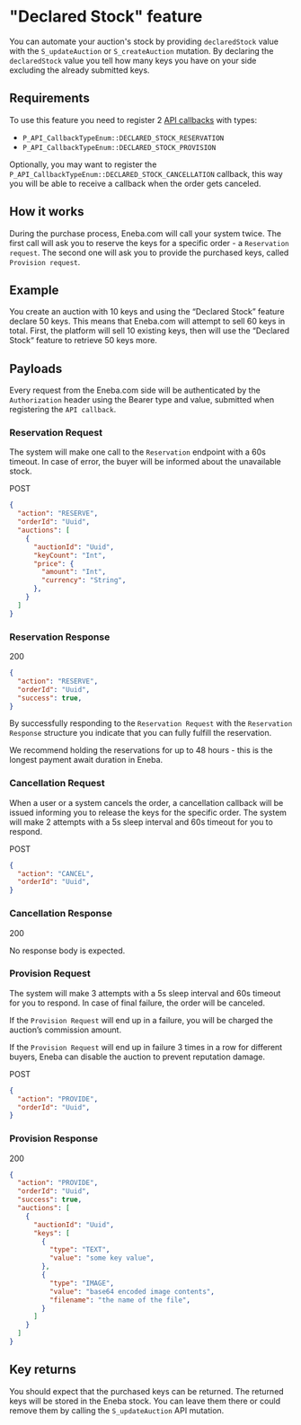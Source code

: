 # "Declared Stock" feature

You can automate your auction's stock by providing `declaredStock` value with the `S_updateAuction` or `S_createAuction` mutation.
By declaring the `declaredStock` value you tell how many keys you have on your side excluding the already submitted keys. 

## Requirements

To use this feature you need to register 2 [API callbacks](api-callback.md) with types:
* `P_API_CallbackTypeEnum::DECLARED_STOCK_RESERVATION`
* `P_API_CallbackTypeEnum::DECLARED_STOCK_PROVISION`

Optionally, you may want to register the `P_API_CallbackTypeEnum::DECLARED_STOCK_CANCELLATION` callback, this way you will be able to receive a callback when the order gets canceled.

## How it works

During the purchase process, Eneba.com will call your system twice.
The first call will ask you to reserve the keys for a specific order - a `Reservation request`.
The second one will ask you to provide the purchased keys, called `Provision request`.

## Example

You create an auction with 10 keys and using the “Declared Stock” feature declare 50 keys.
This means that Eneba.com will attempt to sell 60 keys in total.
First, the platform will sell 10 existing keys, then will use the “Declared Stock“ feature to retrieve 50 keys more.

## Payloads

Every request from the Eneba.com side will be authenticated by the `Authorization` header using the Bearer type and value, submitted when registering the `API callback`.

### Reservation Request

The system will make one call to the `Reservation` endpoint with a 60s timeout. In case of error, the buyer will be informed about the unavailable stock.

POST
```json
{
  "action": "RESERVE",
  "orderId": "Uuid",
  "auctions": [
    {
      "auctionId": "Uuid",
      "keyCount": "Int",
      "price": {
        "amount": "Int",
        "currency": "String",
      },
    }
  ]
}
```

### Reservation Response
200
```json
{
  "action": "RESERVE",
  "orderId": "Uuid",
  "success": true,
}
```
By successfully responding to the `Reservation Request` with the `Reservation Response` structure you indicate that you can fully fulfill the reservation.

We recommend holding the reservations for up to 48 hours - this is the longest payment await duration in Eneba.

### Cancellation Request

When a user or a system cancels the order, a cancellation callback will be issued informing you to release the keys for the specific order.
The system will make 2 attempts with a 5s sleep interval and 60s timeout for you to respond.

POST
```json
{
  "action": "CANCEL",
  "orderId": "Uuid",
}
```

### Cancellation Response
200

No response body is expected.

### Provision Request

The system will make 3 attempts with a 5s sleep interval and 60s timeout for you to respond. In case of final failure, the order will be canceled.

If the `Provision Request` will end up in a failure, you will be charged the auction’s commission amount.

If the `Provision Request` will end up in failure 3 times in a row for different buyers, Eneba can disable the auction to prevent reputation damage.

POST 
```json
{
  "action": "PROVIDE",
  "orderId": "Uuid",
}
```

### Provision Response
200
```json
{
  "action": "PROVIDE",
  "orderId": "Uuid",
  "success": true,
  "auctions": [
    {
      "auctionId": "Uuid",
      "keys": [
        {
          "type": "TEXT",
          "value": "some key value",
        },
        {
          "type": "IMAGE",
          "value": "base64 encoded image contents",
          "filename": "the name of the file",
        }
      ]
    }
  ]
}
```

## Key returns

You should expect that the purchased keys can be returned. 
The returned keys will be stored in the Eneba stock. 
You can leave them there or could remove them by calling the `S_updateAuction` API mutation.
